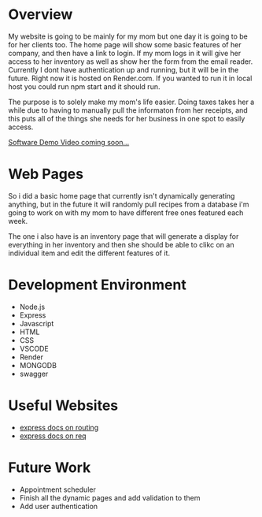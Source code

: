 # Overview
My website is going to be mainly for my mom but one day it is going to be for her clients too. The home page will show some basic features of her company, and then have a link to login. If my mom logs in it will give her access to her inventory as well as show her the form from the email reader. Currently I dont have authentication up and running, but it will be in the future. Right now it is hosted on Render.com. If you wanted to run it in local host you could run npm start and it should run.

The purpose is to solely make my mom's life easier. Doing taxes takes her a while due to having to manually pull the informaton from her receipts, and this puts all of the things she needs for her business in one spot to easily access.

[Software Demo Video coming soon...]()

# Web Pages
So i did a basic home page that currently isn't dynamically generating anything, but in the future it will randomly pull recipes from a database i'm going to work on with my mom to have different free ones featured each week. 

The one i also have is an inventory page that will generate a display for everything in her inventory and then she should be able to clikc on an individual item and edit the different features of it. 

# Development Environment
- Node.js
- Express
- Javascript
- HTML
- CSS
- VSCODE
- Render
- MONGODB
- swagger

# Useful Websites
* [express docs on routing](https://expressjs.com/en/guide/routing.html)
* [express docs on req](https://expressjs.com/en/4x/api.html#req)

# Future Work
* Appointment scheduler
* Finish all the dynamic pages and add validation to them
* Add user authentication
